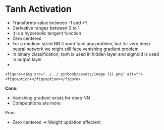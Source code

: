 # Tanh Activation

* &#x20;Transforms value between -1 and +1
* Derivative ranges between 0 to 1
* It is a hyperbolic tangent function
* Zero centered
* For a medium sized NN it wont face any problem, but for very deep neural network we might still face vanishing gradient problem
* In binary classification, tanh is used in hidden layer and sigmoid is used in output layer
*

    <figure><img src="../../.gitbook/assets/image (1).png" alt=""><figcaption></figcaption></figure>

**Cons:**

* Vanishing gradient exists for deep NN
* Computations are more

Pros:

* Zero centered -> Weight updation effecient
